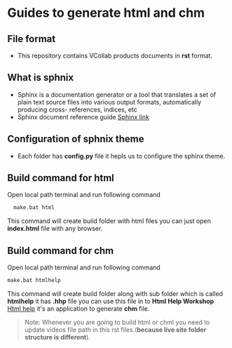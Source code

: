 # Guides to generate html and chm
## File format
- This repository contains VCollab products documents in **rst** format.
## What is sphnix 
- Sphinx is a documentation generator or a tool that translates a set of plain text source files into various output formats, automatically producing cross- 
  references, indices, etc
- Sphinx document reference guide [Sphinx link]
## Configuration of sphnix theme
- Each folder has **config.py** file it hepls us to configure the sphinx theme.
  
## Build command for html 
 Open local path terminal and run following command
     
     
```sh
  make.bat html
```


  This command will create build folder with html files you can just open **index.html** file with any browser.
## Build command for chm 
 Open local path terminal and run following command


```sh
make.bat htmlhelp
```


  This command will create build folder along with sub folder which is called **htmlhelp** it has **.hhp** file 
 you can use this file in to **Html Help Workshop** [Html help] it's an application to generate **chm** file.  
> Note: Whenever you are going to build html or chml you need to update videos file path in this rst files.(**because live site folder structure is different**).
> 
> [Sphinx link]: https://www.sphinx-doc.org/en/master/
> [Html help]: https://learn.microsoft.com/en-us/previous-versions/windows/desktop/htmlhelp/microsoft-html-help-downloads

